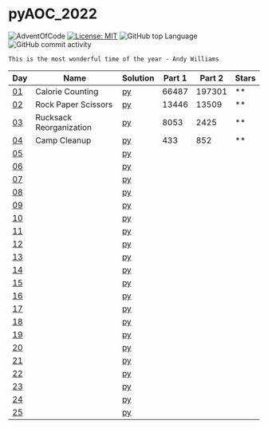 # pyAOC_2022

![AdventOfCode](https://img.shields.io/badge/Advent%20Of%20Code-2022-blue?style=flat-square) [![License: MIT](https://img.shields.io/badge/License-MIT-green.svg)](https://img.shields.io/github/license/Vasile-hij/pyAOC-2022?style=flat-square) ![GitHub top Language](https://img.shields.io/github/languages/count/Vasile-hij/pyAOC-2022?style=flat-square) ![GitHub commit activity](https://img.shields.io/github/commit-activity/w/Vasile-Hij/pyAOC-2022)


`This is the most wonderful time of the year - Andy Williams`

|  Day                                       | Name                    | Solution             | Part 1 | Part 2 | Stars |
|--------------------------------------------|-------------------------|----------------------|--------|--------|-------|
| [01](https://adventofcode.com/2022/day/1)  | Calorie Counting        | [py](py/22/day01.py) | 66487  | 197301 | **    |
| [02](https://adventofcode.com/2022/day/2)  | Rock Paper Scissors     | [py](py/22/day02.py) | 13446  | 13509  | **    |
| [03](https://adventofcode.com/2022/day/3)  | Rucksack Reorganization | [py](py/22/day03.py) | 8053   | 2425   | **    |
| [04](https://adventofcode.com/2022/day/4)  | Camp Cleanup            | [py](py/22/day04.py) | 433    | 852    | **    |
| [05](https://adventofcode.com/2022/day/5)  |                         | [py](py/22/day05.py) |        |        |       |
| [06](https://adventofcode.com/2022/day/6)  |                         | [py](py/22/day06.py) |        |        |       |
| [07](https://adventofcode.com/2022/day/7)  |                         | [py](py/22/day07.py) |        |        |       |
| [08](https://adventofcode.com/2022/day/8)  |                         | [py](py/22/day08.py) |        |        |       |
| [09](https://adventofcode.com/2022/day/9)  |                         | [py](py/22/day09.py) |        |        |       |
| [10](https://adventofcode.com/2022/day/10) |                         | [py](py/22/day10.py) |        |        |       |
| [11](https://adventofcode.com/2022/day/11) |                         | [py](py/22/day11.py) |        |        |       |
| [12](https://adventofcode.com/2022/day/12) |                         | [py](py/22/day12.py) |        |        |       |
| [13](https://adventofcode.com/2022/day/13) |                         | [py](py/22/day13.py) |        |        |       |
| [14](https://adventofcode.com/2022/day/14) |                         | [py](py/22/day14.py) |        |        |       |
| [15](https://adventofcode.com/2022/day/15) |                         | [py](py/22/day15.py) |        |        |       |
| [16](https://adventofcode.com/2022/day/16) |                         | [py](py/22/day16.py) |        |        |       |
| [17](https://adventofcode.com/2022/day/17) |                         | [py](py/22/day17.py) |        |        |       |
| [18](https://adventofcode.com/2022/day/18) |                         | [py](py/22/day18.py) |        |        |       |
| [19](https://adventofcode.com/2022/day/19) |                         | [py](py/22/day19.py) |        |        |       |
| [20](https://adventofcode.com/2022/day/20) |                         | [py](py/22/day20.py) |        |        |       |
| [21](https://adventofcode.com/2022/day/21) |                         | [py](py/22/day21.py) |        |        |       |
| [22](https://adventofcode.com/2022/day/22) |                         | [py](py/22/day22.py) |        |        |       |
| [23](https://adventofcode.com/2022/day/23) |                         | [py](py/22/day23.py) |        |        |       |
| [24](https://adventofcode.com/2022/day/24) |                         | [py](py/22/day24.py) |        |        |       |
| [25](https://adventofcode.com/2022/day/25) |                         | [py](py/22/day25.py) |        |        |       |
